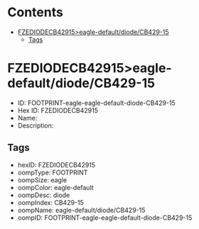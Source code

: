 



Contents
========

* [FZEDIODECB42915>eagle-default/diode/CB429-15](#fzediodecb42915eagle-defaultdiodecb429-15)
	* [Tags](#tags)

# FZEDIODECB42915>eagle-default/diode/CB429-15

- ID: FOOTPRINT-eagle-eagle-default-diode-CB429-15
- Hex ID: FZEDIODECB42915
- Name: 
- Description: 

## Tags

- hexID: FZEDIODECB42915
- oompType: FOOTPRINT
- oompSize: eagle
- oompColor: eagle-default
- oompDesc: diode
- oompIndex: CB429-15
- oompName: eagle-default/diode/CB429-15
- oompID: FOOTPRINT-eagle-eagle-default-diode-CB429-15
